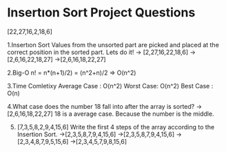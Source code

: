 # Insertıon Sort Project Questions

[22,27,16,2,18,6] 

1.Insertıon Sort
  Values from the unsorted part are picked and placed at the correct position in the sorted part. Lets do it!
-> [2,27,16,22,18,6]
    ->[2,6,16,22,18,27]
        ->[2,6,16,18,22,27]
        
2.Big-O
n! = n*(n+1)/2) = (n^2+n)/2 => O(n^2)

3.Time Comletixy
Average Case : O(n^2)   Worst Case: O(n^2)    Best Case : O(n)

4.What case does the number 18 fall into after the array is sorted?
->[2,6,16,18,22,27]
18 is a average case. Because the number is the middle.

5. [7,3,5,8,2,9,4,15,6] 
Write the first 4 steps of the array according to the Insertion Sort.
->[2,3,5,8,7,9,4,15,6]
        ->[2,3,5,8,7,9,4,15,6]
                ->[2,3,4,8,7,9,5,15,6]
                        ->[2,3,4,5,7,9,8,15,6]
